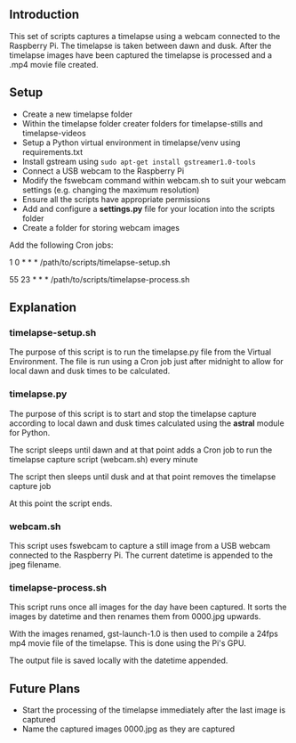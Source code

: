 ## Introduction

This set of scripts captures a timelapse using a webcam connected to the Raspberry Pi. The timelapse is taken between dawn and dusk. After the timelapse images have been captured the timelapse is processed and a .mp4 movie file created.

## Setup

* Create a new timelapse folder
* Within the timelapse folder creater folders for timelapse-stills and timelapse-videos
* Setup a Python  virtual environment in timelapse/venv using requirements.txt
* Install gstream using `sudo apt-get install gstreamer1.0-tools`
* Connect a USB webcam to the Raspberry Pi
* Modify the fswebcam command within webcam.sh to suit your webcam settings (e.g. changing the maximum resolution)
* Ensure all the scripts have appropriate permissions
* Add and configure a **settings.py** file for your location into the scripts folder
* Create a folder for storing webcam images

Add the following Cron jobs:

1 0 * * * /path/to/scripts/timelapse-setup.sh

55 23 * * * /path/to/scripts/timelapse-process.sh

## Explanation

### timelapse-setup.sh

The purpose of this script is to run the timelapse.py file from the Virtual Environment. The file is run using a Cron job just after midnight to allow for local dawn and dusk times to be calculated.

### timelapse.py

The purpose of this script is to start and stop the timelapse capture according to local dawn and dusk times calculated using the **astral** module for Python.

The script sleeps until dawn and at that point adds a Cron job to run the timelapse capture script (webcam.sh) every minute

The script then sleeps until dusk and at that point removes the timelapse capture job

At this point the script ends.

### webcam.sh

This script uses fswebcam to capture a still image from a USB webcam connected to the Raspberry Pi. The current datetime is appended to the jpeg filename.

### timelapse-process.sh

This script runs once all images for the day have been captured. It sorts the images by datetime and then renames them from 0000.jpg upwards.

With the images renamed, gst-launch-1.0 is then used to compile a 24fps mp4 movie file of the timelapse. This is done using the Pi's GPU.

The output file is saved locally with the datetime appended.

## Future Plans

* Start the processing of the timelapse immediately after the last image is captured
* Name the captured images 0000.jpg as they are captured

